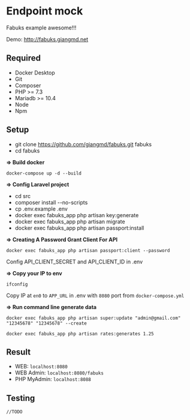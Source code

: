 # Endpoint mock
Fabuks example awesome!!!

Demo: http://fabuks.giangmd.net

## Required

 - Docker Desktop
 - Git
 - Composer
 - PHP >= 7.3
 - Mariadb >= 10.4
 - Node
 - Npm

## Setup

- git clone https://github.com/giangmd/fabuks.git fabuks
- cd fabuks

**=> Build docker**

`docker-compose up -d --build`

**=> Config Laravel project**

- cd src
- composer install --no-scripts
- cp .env.example .env
- docker exec fabuks_app php artisan key:generate
- docker exec fabuks_app php artisan migrate
- docker exec fabuks_app php artisan passport:install

**=> Creating A Password Grant Client For API**

`docker exec fabuks_app php artisan passport:client --password`

Config API_CLIENT_SECRET and API_CLIENT_ID in .env

**=> Copy your IP to env**

`ifconfig`

Copy IP at `en0` to `APP_URL` in .env with `8080` port from `docker-compose.yml`

**=> Run command line generate data**

`docker exec fabuks_app php artisan super:update "admin@gmail.com" "12345678" "12345678" --create`

`docker exec fabuks_app php artisan rates:generates 1.25`

## Result

- WEB: `localhost:8080`
- WEB Admin: `localhost:8080/fabuks`
- PHP MyAdmin: `localhost:8088`

## Testing
`//TODO`
